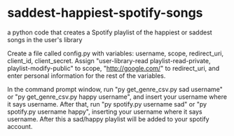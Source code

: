 # saddest-happiest-spotify-songs
a python code that creates a Spotify playlist of the happiest or saddest songs in the user's library

Create a file called config.py with variables: username, scope, redirect_uri, client_id, client_secret.  Assign "user-library-read playlist-read-private, playlist-modify-public" to scope, "http://google.com/" to redirect_uri, and enter personal information for the rest of the variables.

In the command prompt window, run "py get_genre_csv.py sad username" or "py get_genre_csv.py happy username", and insert your username where it says username.  After that, run "py spotify.py username sad" or "py spotify.py username happy", inserting your username where it says username.  After this a sad/happy playlist will be added to your spotify account.  

